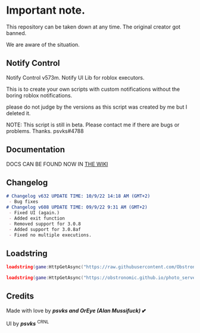 # Important note.

This repository can be taken down at any time. The original creator got banned.

We are aware of the situation.


## Notify Control

Notify Control v573m. Notify UI Lib for roblox executors.

This is to create your own scripts with custom notifications without the boring roblox notifications.

please do not judge by the versions as this script was created by me but I deleted it.

NOTE: This script is still in beta. Please contact me if there are bugs or problems. Thanks. psvks#4788

## Documentation
DOCS CAN BE FOUND NOW IN [THE WIKI](https://github.com/Obstronomic/NotifyControl/wiki/Documentation)

## Changelog
 
 ```markdown
 # Changelog v632 UPDATE TIME: 10/9/22 14:18 AM (GMT+2)
  - Bug fixes
 # Changelog v608 UPDATE TIME: 09/9/22 9:31 AM (GMT+2)
  - Fixed UI (again.)
  - Added exit function
  - Removed support for 3.0.8
  - Added support for 3.0.8af
  - Fixed no multiple executions.
```
 
## Loadstring

```lua
loadstring(game:HttpGetAsync("https://raw.githubusercontent.com/Obstronomic/NotifyControl/main/notifyControl.lua"))()

loadstring(game:HttpGetAsync("https://obstronomic.github.io/photo_server/RBXL/notifyControl.lua"))() -- NOT SUPPORTED DISCONTUNUED.
```

## Credits

Made with love by ***psvks and OrEye (Alan Mussifuck) 💕***

UI by ***psvks*** <sup>CRNL</sup>

